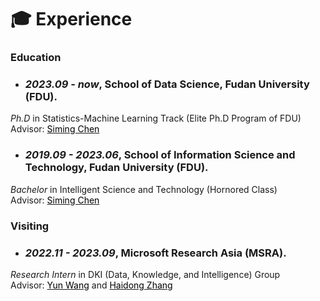 # 🎓 Experience
<!-- # <font color=Black>Experience</font> -->
### Education

- ### *2023.09 - now*, School of Data Science, Fudan University (FDU). <br>
*Ph.D* in Statistics-Machine Learning Track (Elite Ph.D Program of FDU)
&ensp;&ensp;&ensp;Advisor: [<font color=Black>Siming Chen</font>](http://simingchen.me/) <br>

- ### *2019.09 - 2023.06*,  School of Information Science and Technology, Fudan University (FDU). <br>
*Bachelor* in Intelligent Science and Technology (Hornored Class)
&ensp;&ensp;&ensp;Advisor: [<font color=Black>Siming Chen</font>](http://simingchen.me/)<br>


### Visiting

- ### *2022.11 - 2023.09*, Microsoft Research Asia (MSRA). <br>
*Research Intern* in DKI (Data, Knowledge, and Intelligence) Group
&ensp;&ensp;&ensp;Advisor: [<font color=Black>Yun Wang</font>](https://www.microsoft.com/en-us/research/people/wangyun/) and [<font color=Black>Haidong Zhang</font>](https://www.microsoft.com/en-us/research/people/haizhang/)
